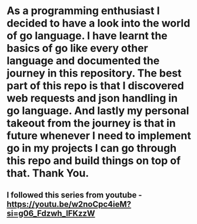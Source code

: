 #  As a programming enthusiast I decided to have a look into the world of go language. I have learnt the basics of go like every other language and documented the journey in this repository. The best part of this repo is that I discovered web requests and json handling in go language. And lastly my personal takeout from the journey is that in future whenever I need to implement go in my projects I can go through this repo and build things on top of that. Thank You.

## I followed this series from youtube - https://youtu.be/w2noCpc4ieM?si=g06_Fdzwh_lFKzzW
